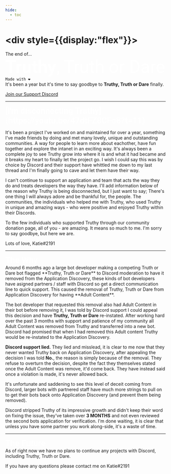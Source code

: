 ```yaml
---
hide:
  - toc
---
```

# <div style={{display:"flex"}}>
The end of...
     <br>
  <Typography style="font-size:55px;color:white;font-family:Roboto" variant="title" color="inherit" noWrap>
     <b>Truthy</b>, Truth or Dare
  </Typography>
  ``Made with ❤️``
  <br>
  <Typography variant="subheading" color="inherit" noWrap>
    It's been a year but it's time to say goodbye to **Truthy, Truth or Dare** finally.
  </Typography>

[Join our Support Discord](https://discord.gg/VtxaHmMnAY)
<hr>
<Typography style="font-size:26px;color:white;font-family:Roboto" variant="title" color="inherit" noWrap>
     <b>[I'm disconnecting Truthy](https://youtu.be/47dtFZ8CFo8?t=11)</b>
  </Typography>
  <Typography variant="subheading" color="inherit" noWrap>

It's been a project I've worked on and maintained for over a year, something I've made friends by doing and met many lovely, unique and outstanding communities. A way for people to learn more about eachother, have fun together and explore the intanet in an exciting way. It's always been a complete joy to see Truthy grow into where it is and what it had became and it breaks my heart to finally let the project go. I wish I could say this was by choice by Discord and their support have whittled me down to my last thread and I'm finally going to cave and let them have their way.

I can't continue to support an application and team that acts the way they do and treats developers the way they have. I'll add information below of the reason why Truthy is being disconnected, but I just want to say; There's one thing I will always adore and be thankful for, the people. The communities, the individuals who helped me with Truthy, who used Truthy in unique and amazing ways - who were positive and enjoyed Truthy within their Discords.

To the few individuals who supported Truthy through our community donation page, all of you - are amazing. It means so much to me.
I'm sorry to say goodbye, but here we are.

Lots of love, Katie#2191
  </Typography>
<br>
<hr>
<Typography style="font-size:26px;color:white;font-family:Roboto" variant="title" color="inherit" noWrap>
     <b>The Why</b>
     <br>
  </Typography>
  <Typography variant="subheading" color="inherit" noWrap>
Around 6 months ago a large bot developer making a competing Truth or Dare bot flagged **Truthy, Truth or Dare** to Discord moderation to have it removed from the Application Discovery, these kinds of bot developers have asigned partners / staff with Discord so get a direct communication line to quick support. This caused the removal of Truthy, Truth or Dare from Application Discovery for having **Adult Content**.

The bot developer that requested this removal also had Adult Content in their bot before removing it, I was told by Discord support I could appeal this decision and have **Truthy, Truth or Dare** re-instated. After working hard over the past 3 months with support and patience of my community all Adult Content was removed from Truthy and transferred into a new bot. Discord had promised that when I had removed this Adult content Truthy would be re-instated to the Application Discovery.

**Discord support lied.** They lied and misslead, it is clear to me now that they never wanted Truthy back on Application Discovery, after appealing the decision I was told **No.**, the reason is simply because of the removal. They refuse to overturn the decision, despite the fact they themselves stated once the Adult Content was remove, it'd come back. They have instead said once a violation is made, it's never allowed back.

It's unfortunate and saddening to see this level of deceit coming from Discord, larger bots with partnered staff have much more strings to pull on to get their bots back onto Application Discovery (and prevent them being removed). 

Discord stripped Truthy of its impressive growth and didn't keep their word on fixing the issue, they've taken over **3 MONTHS** and not even reviewed the second bots application for verification. I'm done waiting, it is clear that unless you have some partner you work along-side, it's a waste of time.
  </Typography>
  <hr>
<Typography style="font-size:26px;color:white;font-family:Roboto" variant="title" color="inherit" noWrap>
     <b>The Future</b>
     <br>
  </Typography>
  <Typography variant="subheading" color="inherit" noWrap>
As of right now we have no plans to continue any projects with Discord, including Truthy, Truth or Dare.

If you have any questions please contact me on Katie#2191
  </Typography>
</div>
